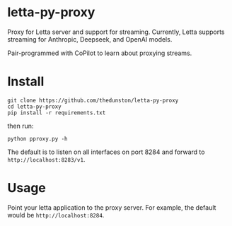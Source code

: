 # letta-py-proxy

Proxy for Letta server and support for streaming. Currently, Letta supports streaming for Anthropic, Deepseek, and OpenAI models.

Pair-programmed with CoPilot to learn about proxying streams.

# Install

```
git clone https://github.com/thedunston/letta-py-proxy
cd letta-py-proxy
pip install -r requirements.txt
```

then run:

```
python pproxy.py -h
```

The default is to listen on all interfaces on port 8284 and forward to `http://localhost:8283/v1`.

# Usage

Point your letta application to the proxy server. For example, the default would be ```http://localhost:8284```.
